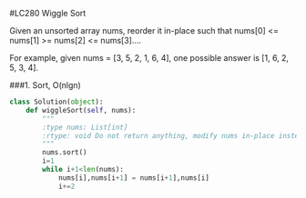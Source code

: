 #LC280 Wiggle Sort

Given an unsorted array nums, reorder it in-place such that nums[0] <= nums[1] >= nums[2] <= nums[3]....

For example, given nums = [3, 5, 2, 1, 6, 4], one possible answer is [1, 6, 2, 5, 3, 4].

###1. Sort, O(nlgn)

```Python
class Solution(object):
    def wiggleSort(self, nums):
        """
        :type nums: List[int]
        :rtype: void Do not return anything, modify nums in-place instead.
        """
        nums.sort()
        i=1
        while i+1<len(nums):
            nums[i],nums[i+1] = nums[i+1],nums[i]
            i+=2
```


